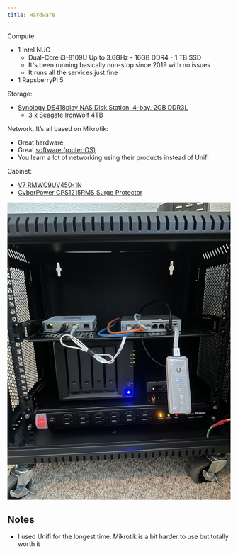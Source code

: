```yaml
---
title: Hardware
---
```


Compute:

- 1 Intel NUC
  - Dual-Core i3-8109U Up to 3.6GHz - 16GB DDR4 - 1 TB SSD
  - It's been running basically non-stop since 2019 with no issues
  - It runs all the services just fine
- 1 RapsberryPi 5

Storage:

- [Synology DS418play NAS Disk Station, 4-bay, 2GB DDR3L](https://www.amazon.com/gp/product/B075ZNKCK4/ref=ppx_yo_dt_b_search_asin_title?ie=UTF8&psc=1)
  - 3 x
    [Seagate IronWolf 4TB](https://www.amazon.com/gp/product/B07H289S79/ref=ppx_yo_dt_b_search_asin_title?ie=UTF8&psc=1)

Network. It’s all based on Mikrotik:

- Great hardware
- Great [software (router OS)](https://mikrotik.com/software)
- You learn a lot of networking using their products instead of Unifi

Cabinet:

- [V7 RMWC9UV450-1N](https://www.amazon.com/gp/product/B07NPG9TN9/ref=ppx_yo_dt_b_search_asin_title?ie=UTF8&psc=1)
- [CyberPower CPS1215RMS Surge Protector](https://www.amazon.com/gp/product/B00077INZU/ref=ppx_yo_dt_b_search_asin_title?ie=UTF8&psc=1)

![](../../../assets/homelab/cabinet-photo.jpg)

## Notes

- I used Unifi for the longest time. Mikrotik is a bit harder to use but totally
  worth it
